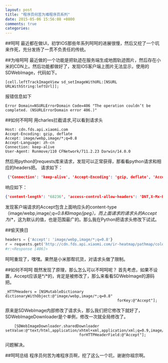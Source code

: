 ```yaml
---
layout: post
title: "程序员何苦为难程序员系列"
date: 2015-05-06 15:56:08 +0800
comments: true
categories: 
---
```

##呵呵
最近都在做UI，初学IOS那些年系列呵呵的进展很慢，然后又挖了一个坑来作死，充分发扬了一贯不负责任的传统。

##为啥呵呵
最近做的一个功能是把轨迹在服务端生成地图轨迹图片，然后存在小米的CDN上。然后功能都做好了，发现IOS客户端上图片无法显示，使用的SDWebImage，代码如下。

```objc
[cell.leftTrackImageView sd_setImageWithURL:[NSURL URLWithString:leftUrl]];
```

报错信息如下
```
Error Domain=NSURLErrorDomain Code=406 "The operation couldn’t be completed. (NSURLErrorDomain error 406.)"
```

##如何不呵呵
用charles拦截请求,可以看到请求头

```
Host: cdn.fds.api.xiaomi.com
Accept-Encoding: gzip, deflate
Accept: image/webp,image/*;q=0.8
Accept-Language: zh-cn
Connection: keep-alive
User-Agent: Runmove/110 CFNetwork/711.2.23 Darwin/14.0.0
```

然后用python的requests库来请求，发现可以正常获得，那看看python请求和相应的headers把。
请求如下：

```json request.headers
 {'Connection': 'keep-alive', 'Accept-Encoding': 'gzip, deflate', 'Accept': '*/*', 'User-Agent': 'python-requests/2.6.0 CPython/2.7.6 Darwin/14.3.0'}
```

响应如下：

```json response.headers
{'content-length': '68236', 'access-control-allow-headers': 'DNT,X-Mx-ReqToken,Keep-Alive,User-Agent,X-Requested-With,If-Modified-Since,Cache-Control,Content-Type,Authorization,Content-MD5', 'proxy-connection': 'Keep-alive', 'access-control-max-age': '1728000', 'cache-control': 'max-age=86400', 'x-via': '1.1 zw11:8080 (Cdn Cache Server V2.0), 1.1 xiazai199:4 (Cdn Cache Server V2.0)', 'server': 'Tengine', 'content-md5': 'b4f3f2a873822d8f56ef928ef0587b8b', 'last-modified': 'Wed, 06 May 2015 03:20:02 GMT', 'access-control-allow-credentials': 'true', 'date': 'Wed, 06 May 2015 11:55:34 GMT', 'access-control-allow-methods': 'GET, POST, PUT, HEAD, DELETE, OPTIONS', 'content-type': 'image/jpeg'}
```

发现客户端请求的Accept包含上面响应头的content-type（image/webp,image/*;q=0.8和image/jpeg）。而上面请求的请求头的Accept为*/*，这为默认的值，也是范围最广的。那么我在Python把请求头修改下试试。

##偷天换日

```python
headers = {'Accept': 'image/webp,image/*;q=0.8'}
r = requests.get('http://cdn.fds.api.xiaomi.com/ir-heatmap/pathmap/colorline/8122/53d501c213ba564c9958ead983d1b9c014ae2630-s788_640.jpg',headers=headers)
#r:<Response [406]>

```

呵呵重现了，嘿嘿。果然是小米那帮坑货，对请求头做了限制。

##如何不呵呵
既然发现了原理，那么怎么可以不呵呵呢？
首先考虑，如果不设置，Accept应该是\*/\*的，肯定是被修改了，那么来看看SDWebImage的源码把。

```objc SDWebImageDownloader.m
_HTTPHeaders = [NSMutableDictionary dictionaryWithObject:@"image/webp,image/*;q=0.8" 
                                                  forKey:@"Accept"];
```

原来是SDWebImage内部修改了请求头，那么我们把它修改下就好了，SDWebImageDownloader是个单例，修改一次就全局修改了。

```objc
    [SDWebImageDownloader.sharedDownloader setValue:@"text/html,application/xhtml+xml,application/xml;q=0.9,image/webp,*/*;q=0.8"
                                 forHTTPHeaderField:@"Accept"];

```
问题解决。

##呵呵总结
程序员何苦为难程序员啊，挖了这么一个坑，谢谢你祖宗啊。
